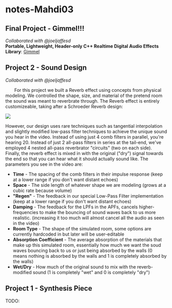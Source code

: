 # notes-Mahdi03

<h2>Final Project - Gimmel!!!</h2>
<em>Collaborated with @joeljaffesd</em> <br />
<strong>Portable, Lightweight, Header-only C++ Realtime Digital Audio Effects Library</strong>: <a href="https://github.com/Mahdi03/Gimmel">Gimmel</a>

<h2>Project 2 - Sound Design</h2>
<em>Collaborated with @joeljaffesd</em>
<p>&emsp;&emsp;For this project we built a Reverb effect using concepts from physical modeling. We controlled the shape, size, and material of the pretend room the sound was meant to reverbrate through. The Reverb effect is entirely customizeable, taking after a Schroeder Reverb design:</p>
<img src="https://github.com/allolib-s24/notes-Mahdi03/assets/25967114/33095b4f-776c-4287-b651-54635858c56d" />

<p>However, our design uses rare techniques such as tangential interpolation and slightly modified low-pass filter techniques to achieve the unique sound you hear in the video. Instead of using just 4 comb filters in parallel, you're hearing 20. Instead of just 2 all-pass filters in series at the tail-end, we've employed 4 nested all-pass reverbrator "circuits" (two on each side). Finally, the reverb effect is mixed in with the original ("dry") signal towards the end so that you can hear what it should actually sound like. The parameters you see in the video are:</p>
<ul>
	<li><strong>Time</strong> - The spacing of the comb filters in their impulse response (keep at a lower range if you don't want distant echoes)</li>
	<li><strong>Space</strong> - The side length of whatever shape we are modeling (grows at a cubic rate because volume)</li>
	<li><strong>"Regen"</strong> - The feedback in our special Low-Pass Filter implementation (keep at a lower range if you don't want distant echoes)</li>
	<li><strong>Damping</strong> - The feedback for the LPFs in the APFs, cancels higher-frequencies to make the bouncing of sound waves back to us more realistic. (increasing it too much will almost cancel all the audio as seen in the video)</li>
	<li><strong>Room Type</strong> - The shape of the simulated room, some options are currently hardcoded in but later will be user-editable</li>
 <li><strong>Absorption Coefficient</strong> - The average absorption of the materials that make up this simulated room, essentially how much we want the soud waves bouncing back to us or just being absorbed by the walls (0 means nothing is absorbed by the walls and 1 is completely absorbed by the walls)</li>
 <li><strong>Wet/Dry</strong> - How much of the original sound to mix with the reverb-modified sound (1 is completely "wet" and 0 is completely "dry")</li>
 
	
</ul>


<h2>Project 1 - Synthesis Piece</h2>
TODO:
